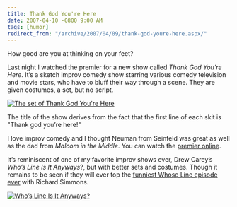 ```yaml
---
title: Thank God You're Here
date: 2007-04-10 -0800 9:00 AM
tags: [humor]
redirect_from: "/archive/2007/04/09/thank-god-youre-here.aspx/"
---
```


How good are you at thinking on your feet?

Last night I watched the premier for a new show called *Thank God You’re
Here*. It’s a sketch improv comedy show starring various comedy
television and movie stars, who have to bluff their way through a scene.
They are given costumes, a set, but no script.

[![The set of Thank God You're
Here](https://haacked.com/images/haacked_com/WindowsLiveWriter/ThankGodYoureHere_A886/image010.png)](http://www.nbc.com/Video/rewind/full_episodes/index.shtml?show=thankgod "Thank God You're Here")

The title of the show derives from the fact that the first line of
each skit is "Thank god you’re here!"

I love improv comedy and I thought Neuman from Seinfeld was great as
well as the dad from *Malcom in the Middle*. You can watch the [premier
online](http://www.nbc.com/Video/rewind/full_episodes/index.shtml?show=thankgod "Thank God You’re Here Premier").

It’s reminiscent of one of my favorite improv shows ever, Drew Carey’s
*Who’s Line Is It Anyways*?, but with better sets and costumes. Though
it remains to be seen if they will ever top the [funniest Whose Line
episode
ever](http://youtube.com/watch?v=CTxkxG3DF4k&mode=related&search= "The Funniest Whose Line") with
Richard Simmons.

[![Who’s Line Is It
Anyways?](https://haacked.com/images/haacked_com/WindowsLiveWriter/ThankGodYoureHere_A886/image016.png)](http://youtube.com/watch?v=CTxkxG3DF4k&mode=related&search= "Who's Line Is It") 

